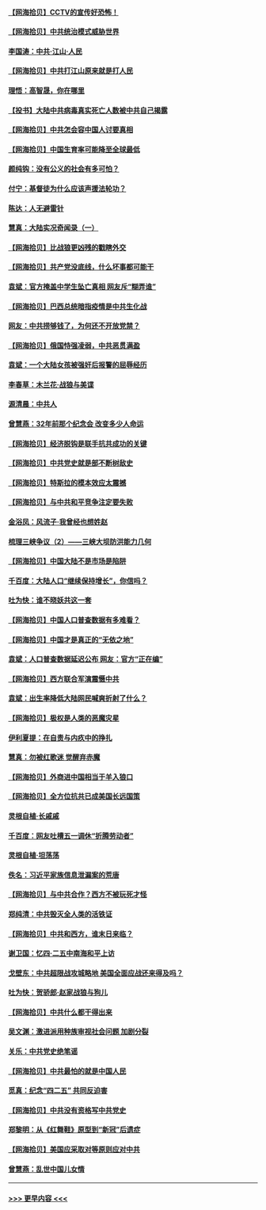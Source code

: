 #### [【网海拾贝】CCTV的宣传好恐怖！](../pages/nsc993/n12959984.md?t=05200501) 
#### [【网海拾贝】中共统治模式威胁世界](../pages/nsc993/n12957622.md?t=05200501) 
#### [李国涛：中共‧江山‧人民](../pages/nsc993/n12957502.md?t=05200501) 
#### [【网海拾贝】中共打江山原来就是打人民](../pages/nsc993/n12954345.md?t=05200501) 
#### [理悟：高智晟，你在哪里](../pages/nsc993/n12953115.md?t=05200501) 
#### [【投书】大陆中共病毒真实死亡人数被中共自己揭露](../pages/nsc993/n12953050.md?t=05200501) 
#### [【网海拾贝】中共怎会容中国人讨要真相](../pages/nsc993/n12952161.md?t=05200501) 
#### [【网海拾贝】中国生育率可能降至全球最低](../pages/nsc993/n12948793.md?t=05200501) 
#### [颜纯钩：没有公义的社会有多可怕？](../pages/nsc993/n12947626.md?t=05200501) 
#### [付宁：基督徒为什么应该声援法轮功？](../pages/nsc993/n12947233.md?t=05200501) 
#### [陈达：人无避雷针](../pages/nsc993/n12947098.md?t=05200501) 
#### [慧真：大陆实况奇闻录（一）](../pages/nsc993/n12945811.md?t=05200501) 
#### [【网海拾贝】比战狼更凶残的戳瞎外交](../pages/nsc993/n12945717.md?t=05200501) 
#### [【网海拾贝】共产党没底线，什么坏事都可能干](../pages/nsc993/n12942090.md?t=05200501) 
#### [袁斌：官方掩盖中学生坠亡真相 网友斥“糊弄谁”](../pages/nsc993/n12942029.md?t=05200501) 
#### [【网海拾贝】巴西总统暗指疫情是中共生化战](../pages/nsc993/n12938999.md?t=05200501) 
#### [网友：中共捞够钱了，为何还不开放党禁？](../pages/nsc993/n12938952.md?t=05200501) 
#### [【网海拾贝】俄国恃强凌弱，中共恶贯满盈](../pages/nsc993/n12936626.md?t=05200501) 
#### [袁斌：一个大陆女孩被强奸后报警的屈辱经历](../pages/nsc993/n12936547.md?t=05200501) 
#### [李春草：木兰花·战狼与美谍](../pages/nsc993/n12935995.md?t=05200501) 
#### [源清晨：中共人](../pages/nsc993/n12935589.md?t=05200501) 
#### [曾慧燕：32年前那个纪念会 改变多少人命运](../pages/nsc993/n12934233.md?t=05200501) 
#### [【网海拾贝】经济脱钩是联手抗共成功的关键](../pages/nsc993/n12934176.md?t=05200501) 
#### [【网海拾贝】中共党史就是部不断树敌史](../pages/nsc993/n12932844.md?t=05200501) 
#### [【网海拾贝】特斯拉的模本效应太震撼](../pages/nsc993/n12925626.md?t=05200501) 
#### [【网海拾贝】与中共和平竞争注定要失败](../pages/nsc993/n12923326.md?t=05200501) 
#### [金浴凤：风流子‧我曾经也想姓赵](../pages/nsc993/n12920911.md?t=05200501) 
#### [梳理三峡争议（2）——三峡大坝防洪能力几何](../pages/nsc993/n12920173.md?t=05200501) 
#### [【网海拾贝】中国大陆不是市场是陷阱](../pages/nsc993/n12920143.md?t=05200501) 
#### [千百度：大陆人口“继续保持增长”，你信吗？](../pages/nsc993/n12918946.md?t=05200501) 
#### [吐为快：谁不晓妖共这一套](../pages/nsc993/n12918941.md?t=05200501) 
#### [【网海拾贝】中国人口普查数据有多难看？](../pages/nsc993/n12917822.md?t=05200501) 
#### [【网海拾贝】中国才是真正的“无依之地”](../pages/nsc993/n12915845.md?t=05200501) 
#### [袁斌：人口普查数据延迟公布 网友：官方“正在编”](../pages/nsc993/n12915748.md?t=05200501) 
#### [【网海拾贝】西方联合军演震慑中共](../pages/nsc993/n12913466.md?t=05200501) 
#### [袁斌：出生率降低大陆网民喊爽折射了什么？](../pages/nsc993/n12913365.md?t=05200501) 
#### [【网海拾贝】极权是人类的恶魔灾星](../pages/nsc993/n12910697.md?t=05200501) 
#### [伊利夏提：在自责与内疚中的挣扎](../pages/nsc993/n12910493.md?t=05200501) 
#### [慧真：勿被红歌迷 觉醒弃赤魔](../pages/nsc993/n12910485.md?t=05200501) 
#### [【网海拾贝】外商进中国相当于羊入狼口](../pages/nsc993/n12908274.md?t=05200501) 
#### [【网海拾贝】全方位抗共已成美国长远国策](../pages/nsc993/n12906878.md?t=05200501) 
#### [灵根自植‧长戚戚](../pages/nsc993/n12905585.md?t=05200501) 
#### [千百度：网友吐槽五一调休“折腾劳动者”](../pages/nsc993/n12905934.md?t=05200501) 
#### [灵根自植‧坦荡荡](../pages/nsc993/n12905562.md?t=05200501) 
#### [佚名：习近平家族信息泄漏案的荒唐](../pages/nsc993/n12904705.md?t=05200501) 
#### [【网海拾贝】与中共合作？西方不被玩死才怪](../pages/nsc993/n12903873.md?t=05200501) 
#### [郑纯清：中共毁灭全人类的活铁证](../pages/nsc993/n12903785.md?t=05200501) 
#### [【网海拾贝】中共和西方，谁末日来临？](../pages/nsc993/n12903482.md?t=05200501) 
#### [谢卫国：忆四‧二五中南海和平上访](../pages/nsc993/n12902192.md?t=05200501) 
#### [戈壁东：中共超限战攻城略地 美国全面应战还来得及吗？](../pages/nsc993/n12902297.md?t=05200501) 
#### [吐为快：贺骄郎‧赵家战狼与狗儿](../pages/nsc993/n12902280.md?t=05200501) 
#### [【网海拾贝】中共什么都干得出来](../pages/nsc993/n12897500.md?t=05200501) 
#### [吴文渊：激进派用种族审视社会问题 加剧分裂](../pages/nsc993/n12893881.md?t=05200501) 
#### [关乐：中共党史绝笔谣](../pages/nsc993/n12897270.md?t=05200501) 
#### [【网海拾贝】中共最怕的就是中国人民](../pages/nsc993/n12894705.md?t=05200501) 
#### [觅真：纪念“四二五” 共同反迫害](../pages/nsc993/n12894553.md?t=05200501) 
#### [【网海拾贝】中共没有资格写中共党史](../pages/nsc993/n12892231.md?t=05200501) 
#### [郑黎明：从《红舞鞋》原型到“新冠”后遗症](../pages/nsc993/n12890469.md?t=05200501) 
#### [【网海拾贝】美国应采取对等原则应对中共](../pages/nsc993/n12889176.md?t=05200501) 
#### [曾慧燕：乱世中国儿女情](../pages/nsc993/n12887931.md?t=05200501) 

----
#### [ >>> 更早内容 <<< ](../indexes/nsc993-earlier.md)
